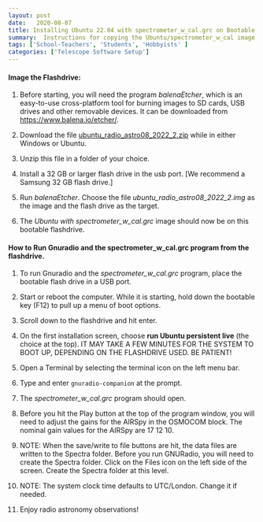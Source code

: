 ```yaml
---
layout: post
date:   2020-08-07
title: Installing Ubuntu 22.04 with spectrometer_w_cal.grc on Bootable Flashdrive
summary:  Instructions for copying the Ubuntu/spectrometer_w_cal image on a bootable flashdrive
tags: ['School-Teachers', 'Students', 'Hobbyists' ]
categories: ['Telescope Software Setup'] 
---
```


#### Image the Flashdrive:

1. Before starting, you will need the program *balenaEtcher*, which is an easy-to-use cross-platform tool for burning images to SD cards, USB drives and other removable devices. It can be downloaded from https://www.balena.io/etcher/.

2. Download the file [ubuntu_radio_astro08_2022_2.zip]([https://drive.google.com/file/d/1qAk6Z-XyFaoyRFH1mHWrmuKy9UBirV1s/view?usp=sharing]) while in either Windows or Ubuntu.

3. Unzip this file in a folder of your choice.

4. Install a 32 GB or larger flash drive in the usb port. [We recommend a Samsung 32 GB flash drive.]

5. Run *balenaEtcher*. Choose the file *ubuntu_radio_astro08_2022_2.img* as the image and the flash drive as the target.


6. The *Ubuntu with spectrometer_w_cal.grc* image should now be on this bootable flashdrive.

#### How to Run Gnuradio and the spectrometer_w_cal.grc program from the flashdrive. 

1. To run Gnuradio and the *spectrometer_w_cal.grc* program, place the bootable flash drive in a USB port. 

2. Start or reboot the computer. While it is starting, hold down the bootable key (F12) to pull up a menu of boot options.

3. Scroll down to the flashdrive and hit enter.

4. On the first installation screen, choose **run Ubuntu persistent live** (the choice at the top). IT MAY TAKE A FEW MINUTES FOR THE SYSTEM TO BOOT UP, DEPENDING ON THE FLASHDRIVE USED. BE PATIENT!

5. Open a Terminal by selecting the terminal icon on the left menu bar. 

6. Type and enter `gnuradio-companion` at the prompt. 

7. The *spectrometer_w_cal.grc* program should open. 

8. Before you hit the Play button at the top of the program window, you will need to adjust the gains for the AIRSpy in the OSMOCOM block. The nominal gain values for the AIRSpy are 17 12 10. 

9. NOTE: When the save/write to file buttons are hit, the data files are written to the Spectra folder. Before you run GNURadio, you will need to create the Spectra folder. Click on the Files icon on the left side of the screen. Create the Spectra folder at this level.

10. NOTE: The system clock time defaults to UTC/London. Change it if needed.

11. Enjoy radio astronomy observations!
